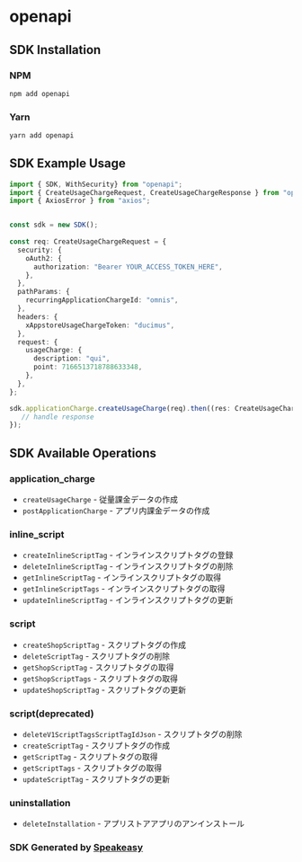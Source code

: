 # openapi

<!-- Start SDK Installation -->
## SDK Installation

### NPM

```bash
npm add openapi
```

### Yarn

```bash
yarn add openapi
```
<!-- End SDK Installation -->

<!-- Start SDK Example Usage -->
## SDK Example Usage

```typescript
import { SDK, WithSecurity} from "openapi";
import { CreateUsageChargeRequest, CreateUsageChargeResponse } from "openapi/src/sdk/models/operations";
import { AxiosError } from "axios";


const sdk = new SDK();
    
const req: CreateUsageChargeRequest = {
  security: {
    oAuth2: {
      authorization: "Bearer YOUR_ACCESS_TOKEN_HERE",
    },
  },
  pathParams: {
    recurringApplicationChargeId: "omnis",
  },
  headers: {
    xAppstoreUsageChargeToken: "ducimus",
  },
  request: {
    usageCharge: {
      description: "qui",
      point: 7166513718788633348,
    },
  },
};

sdk.applicationCharge.createUsageCharge(req).then((res: CreateUsageChargeResponse | AxiosError) => {
   // handle response
});
```
<!-- End SDK Example Usage -->

<!-- Start SDK Available Operations -->
## SDK Available Operations

### application_charge

* `createUsageCharge` - 従量課金データの作成
* `postApplicationCharge` - アプリ内課金データの作成

### inline_script

* `createInlineScriptTag` - インラインスクリプトタグの登録
* `deleteInlineScriptTag` - インラインスクリプトタグの削除
* `getInlineScriptTag` - インラインスクリプトタグの取得
* `getInlineScriptTags` - インラインスクリプトタグの取得
* `updateInlineScriptTag` - インラインスクリプトタグの更新

### script

* `createShopScriptTag` - スクリプトタグの作成
* `deleteScriptTag` - スクリプトタグの削除
* `getShopScriptTag` - スクリプトタグの取得
* `getShopScriptTags` - スクリプトタグの取得
* `updateShopScriptTag` - スクリプトタグの更新

### script(deprecated)

* `deleteV1ScriptTagsScriptTagIdJson` - スクリプトタグの削除
* `createScriptTag` - スクリプトタグの作成
* `getScriptTag` - スクリプトタグの取得
* `getScriptTags` - スクリプトタグの取得
* `updateScriptTag` - スクリプトタグの更新

### uninstallation

* `deleteInstallation` - アプリストアアプリのアンインストール

<!-- End SDK Available Operations -->

### SDK Generated by [Speakeasy](https://docs.speakeasyapi.dev/docs/using-speakeasy/client-sdks)
